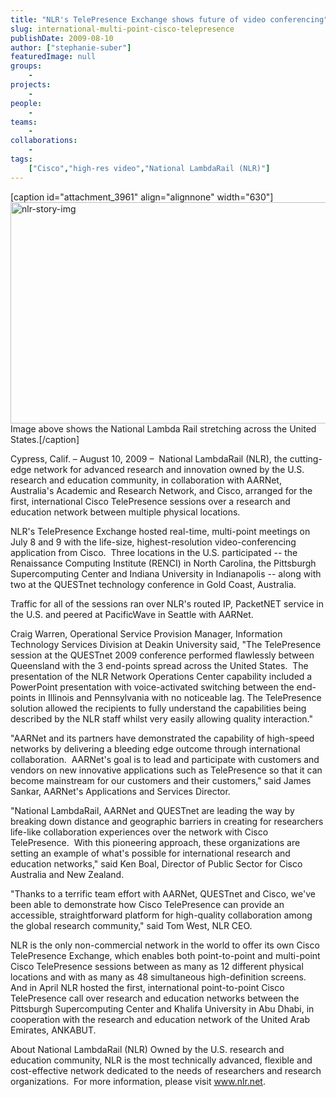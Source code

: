```yaml
---
title: "NLR's TelePresence Exchange shows future of video conferencing"
slug: international-multi-point-cisco-telepresence
publishDate: 2009-08-10
author: ["stephanie-suber"]
featuredImage: null
groups:
    - 
projects:
    - 
people:
    - 
teams: 
    - 
collaborations:
    - 
tags:
    ["Cisco","high-res video","National LambdaRail (NLR)"]
---
```

[caption id="attachment_3961" align="alignnone" width="630"]<a href="https://www.renci.org/wp-content/uploads/2009/08/nlr-story-img.jpg"><img class="wp-image-3961 size-full" title="nlr-story-img" src="https://www.renci.org/wp-content/uploads/2009/08/nlr-story-img.jpg" alt="nlr-story-img" width="630" height="354" /></a> Image above shows the National Lambda Rail stretching across the United States.[/caption]

Cypress, Calif. – August 10, 2009 –  National LambdaRail (NLR), the cutting-edge network for advanced research and innovation owned by the U.S. research and education community, in collaboration with AARNet, Australia's Academic and Research Network, and Cisco, arranged for the first, international Cisco TelePresence sessions over a research and education network between multiple physical locations.



NLR's TelePresence Exchange hosted real-time, multi-point meetings on July 8 and 9 with the life-size, highest-resolution video-conferencing application from Cisco.  Three locations in the U.S. participated -- the Renaissance Computing Institute (RENCI) in North Carolina, the Pittsburgh Supercomputing Center and Indiana University in Indianapolis -- along with two at the QUESTnet technology conference in Gold Coast, Australia.

Traffic for all of the sessions ran over NLR's routed IP, PacketNET service in the U.S. and peered at PacificWave in Seattle with AARNet.

Craig Warren, Operational Service Provision Manager, Information Technology Services Division at Deakin University said, "The TelePresence session at the QUESTnet 2009 conference performed flawlessly between Queensland with the 3 end-points spread across the United States.  The presentation of the NLR Network Operations Center capability included a PowerPoint presentation with voice-activated switching between the end-points in Illinois and Pennsylvania with no noticeable lag. The TelePresence solution allowed the recipients to fully understand the capabilities being described by the NLR staff whilst very easily allowing quality interaction."

"AARNet and its partners have demonstrated the capability of high-speed networks by delivering a bleeding edge outcome through international collaboration.  AARNet's goal is to lead and participate with customers and vendors on new innovative applications such as TelePresence so that it can become mainstream for our customers and their customers," said James Sankar, AARNet's Applications and Services Director.

"National LambdaRail, AARNet and QUESTnet are leading the way by breaking down distance and geographic barriers in creating for researchers life-like collaboration experiences over the network with Cisco TelePresence.  With this pioneering approach, these organizations are setting an example of what's possible for international research and education networks," said Ken Boal, Director of Public Sector for Cisco Australia and New Zealand.

"Thanks to a terrific team effort with AARNet, QUESTnet and Cisco, we've been able to demonstrate how Cisco TelePresence can provide an accessible, straightforward platform for high-quality collaboration among the global research community," said Tom West, NLR CEO.

NLR is the only non-commercial network in the world to offer its own Cisco TelePresence Exchange, which enables both point-to-point and multi-point Cisco TelePresence sessions between as many as 12 different physical locations and with as many as 48 simultaneous high-definition screens.  And in April NLR hosted the first, international point-to-point Cisco TelePresence call over research and education networks between the Pittsburgh Supercomputing Center and Khalifa University in Abu Dhabi, in cooperation with the research and education network of the United Arab Emirates, ANKABUT.

<span class="head2">About National LambdaRail (NLR)</span>
Owned by the U.S. research and education community, NLR is the most technically advanced, flexible and cost-effective network dedicated to the needs of researchers and research organizations.  For more information, please visit <a href="http://www.nlr.net">www.nlr.net</a>.
